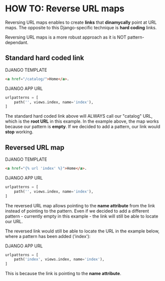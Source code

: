 # HOW TO: Reverse URL maps

Reversing URL maps enables to create **links** that **dinamycally** point at URL maps. The opposite to this Django-specific technique is **hard coding** links.

Reversing URL maps is a more robust approach as it is NOT pattern-dependant.

## Standard hard coded link

DJANGO TEMPLATE
``` HTML
<a href="/catalog/">Home</a>.
```
DJANGO APP URL
``` Python
urlpatterns = [
    path('', views.index, name='index'),
]
```

The standard hard coded link above will ALWAYS call our "catalog" URL, which is the **root URL** in this example.
In the example above, the map works because our pattern is **empty**. If we decided to add a pattern, our link would **stop** working.

## Reversed URL map

DJANGO TEMPLATE
``` HTML
<a href="{% url 'index' %}">Home</a>.
```
DJANGO APP URL
``` Python
urlpatterns = [
    path('', views.index, name='index'),
]
```

The reversed URL map allows pointing to the **name attribute** from the link instead of pointing to the pattern.
Even if we decided to add a different pattern - currently empty in this example - the link will still be able to locate our URL.

The reversed link would still be able to locate the URL in the example below, where a pattern has been added ('index'):


DJANGO APP URL
``` Python
urlpatterns = [
    path('index', views.index, name='index'),
]
```

This is because the link is pointing to the **name attribute**.